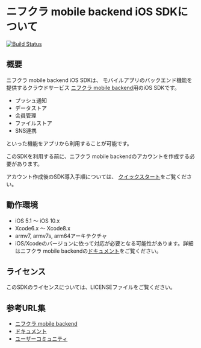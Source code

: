 # ニフクラ  mobile backend iOS SDKについて

[![Build Status](https://travis-ci.org/NIFCloud-mbaas/ncmb_ios.svg?branch=master)](https://travis-ci.org/NIFCloud-mbaas/ncmb_ios)

## 概要

ニフクラ  mobile backend iOS SDKは、
モバイルアプリのバックエンド機能を提供するクラウドサービス
[ニフクラ  mobile backend](http://mb.cloud.nifty.com)用のiOS SDKです。

- プッシュ通知
- データストア
- 会員管理
- ファイルストア
- SNS連携

といった機能をアプリから利用することが可能です。

このSDKを利用する前に、ニフクラ mobile backendのアカウントを作成する必要があります。

アカウント作成後のSDK導入手順については、
[クイックスタート](http://mb.cloud.nifty.com/doc/quickstart_ios.html)をご覧ください。

## 動作環境

- iOS 5.1 ～ iOS 10.x
- Xcode6.x ～ Xcode8.x
- armv7, armv7s, arm64アーキテクチャ
- iOS/Xcodeのバージョンに依って対応が必要となる可能性があります。詳細はニフクラ mobile backendの[ドキュメント](http://mb.cloud.nifty.com/doc/current/)をご覧ください。


## ライセンス

このSDKのライセンスについては、LICENSEファイルをご覧ください。

## 参考URL集

- [ニフクラ  mobile backend](http://mb.cloud.nifty.com)
- [ドキュメント](http://mb.cloud.nifty.com/doc)
- [ユーザーコミュニティ](https://github.com/NIFCloud-mbaas/UserCommunity)




